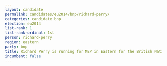 ```yaml
---
layout: candidate
permalink: candidates/eu2014/bnp/richard-perry/
categories: candidate bnp
election: eu2014
list-rank: 1
list-rank-ordinal: 1st
person: richard-perry
region: eastern
party: bnp
title: Richard Perry is running for MEP in Eastern for the British National Party
incumbent: false
---
```

